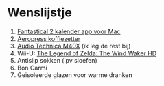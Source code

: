 # Wenslijstje

1. [Fantastical 2 kalender app voor Mac][1]
2. [Aeropress koffiezetter][2]
4. [Audio Technica M40X][3] (ik leg de rest bij)
5. Wii-U: [The Legend of Zelda: The Wind Waker HD][4]
6. Antislip sokken (ipv sloefen)
7. Bon Carmi
8. Geïsoleerde glazen voor warme dranken


[1]: https://sites.fastspring.com/flexibits/order/confirm
[2]: http://www.koffiemaniak.be/aeropress-koffiezetters
[3]: http://www.bax-shop.be/nl/audio-technica-ath-m40x-studio-hoofdtelefoon
[4]: http://www.ign.com/games/the-legend-of-zelda-the-wind-waker-hd/wii-u-158647
